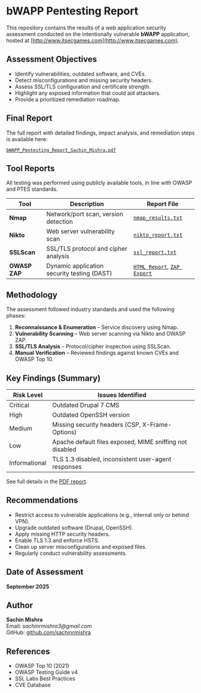 #  bWAPP Pentesting Report

This repository contains the results of a web application security assessment conducted on the intentionally vulnerable **bWAPP** application, hosted at [http://www.itsecgames.com](http://www.itsecgames.com). 

##  Assessment Objectives

- Identify vulnerabilities, outdated software, and CVEs.
- Detect misconfigurations and missing security headers.
- Assess SSL/TLS configuration and certificate strength.
- Highlight any exposed information that could aid attackers.
- Provide a prioritized remediation roadmap.

##  Final Report

The full report with detailed findings, impact analysis, and remediation steps is available here:

 [`bWAPP_Pentesting_Report_Sachin_Mishra.pdf`](./Final_Report/bWAPP_Pentesting_Report_Sachin_Mishra.pdf)


##  Tool Reports

All testing was performed using publicly available tools, in line with OWASP and PTES standards.

| Tool         | Description                                 | Report File |
|--------------|---------------------------------------------|-------------|
| **Nmap**     | Network/port scan, version detection        | [`nmap_results.txt`](./Tool_Reports/nmap_results.txt) |
| **Nikto**    | Web server vulnerability scan               | [`nikto_report.txt`](./Tool_Reports/nikto_report.txt) |
| **SSLScan**  | SSL/TLS protocol and cipher analysis        | [`ssl_report.txt`](./Tool_Reports/ssl_report.txt) |
| **OWASP ZAP**| Dynamic application security testing (DAST) | [`HTML Report`](./Tool_Reports/2025-09-08-ZAP-Report-.html), [`ZAP Export`](./Tool_Reports/2025-09-08-ZAP-Report-.zip) |


##  Methodology

The assessment followed industry standards and used the following phases:

1. **Reconnaissance & Enumeration** – Service discovery using Nmap.
2. **Vulnerability Scanning** – Web server scanning via Nikto and OWASP ZAP.
3. **SSL/TLS Analysis** – Protocol/cipher inspection using SSLScan.
4. **Manual Verification** – Reviewed findings against known CVEs and OWASP Top 10.


##  Key Findings (Summary)

| Risk Level | Issues Identified |
|------------|--------------------|
| Critical   | Outdated Drupal 7 CMS |
| High       | Outdated OpenSSH version |
| Medium     | Missing security headers (CSP, X-Frame-Options) |
| Low        | Apache default files exposed, MIME sniffing not disabled |
| Informational | TLS 1.3 disabled, inconsistent user-agent responses |

See full details in the [PDF report](./Final_Report/bWAPP_Pentesting_Report_Sachin_Mishra.pdf).


##  Recommendations

- Restrict access to vulnerable applications (e.g., internal only or behind VPN).
- Upgrade outdated software (Drupal, OpenSSH).
- Apply missing HTTP security headers.
- Enable TLS 1.3 and enforce HSTS.
- Clean up server misconfigurations and exposed files.
- Regularly conduct vulnerability assessments.


##  Date of Assessment

**September 2025**


##  Author

**Sachin Mishra**   
Email: _sachinrmishra3@gmail.com_  
GitHub: [github.com/sachinrmishra](https://github.com/sachinrmishra)


##  References

- OWASP Top 10 (2021)
- OWASP Testing Guide v4
- SSL Labs Best Practices
- CVE Database
